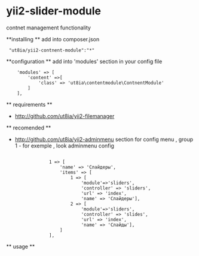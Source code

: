 # yii2-slider-module
contnet management functionality 

**installing **
add into composer.json
~~~
 "ut8ia/yii2-contnent-module":"*"
 ~~~
 
 **configuration  **
 add into 'modules' section in your config file 
 
 ~~~
     'modules' => [
         'content' =>[
             'class' => 'ut8ia\contentmodule\ContnentModule'
         ]
     ],
 ~~~
 
 
 ** requirements **
 - http://github.com/ut8ia/yii2-filemanager
 
 
 ** recomended **
 - http://github.com/ut8ia/yii2-adminmenu
 section for config menu , group 1 - for exemple , look adminmenu config
 ~~~
 
                 1 => [
                     'name' => 'Слайдеры',
                     'items' => [
                         1 => [
                             'module'=>'sliders',
                             'controller' => 'sliders',
                             'url' => 'index',
                             'name' => 'Слайдеры'],
                         2 => [
                             'module'=>'sliders',
                             'controller' => 'slides',
                             'url' => 'index',
                             'name' => 'Слайды'],
                     ]
                 ],
 ~~~
 
 
 ** usage **

 ~~~

 ~~~